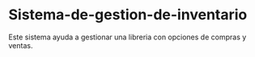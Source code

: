 # Sistema-de-gestion-de-inventario
Este sistema ayuda a gestionar una libreria con opciones de compras y ventas.
